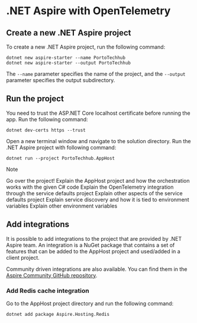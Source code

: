 # .NET Aspire with OpenTelemetry

## Create a new .NET Aspire project

To create a new .NET Aspire project, run the following command:

```
dotnet new aspire-starter --name PortoTechhub
dotnet new aspire-starter --output PortoTechhub
```

The `--name` parameter specifies the name of the project, and the `--output` parameter specifies the output subdirectory.

## Run the project

You need to trust the ASP.NET Core localhost certificate before running the app. Run the following command:

```
dotnet dev-certs https --trust
```

Open a new terminal window and navigate to the solution directory. Run the .NET Aspire project with following command:

```
dotnet run --project PortoTechhub.AppHost
```

> [!NOTE]
> Go over the project!
> Explain the AppHost project and how the orchestration works with the given C# code
> Explain the OpenTelemetry integration through the service defaults project
> Explain other aspects of the service defaults project
> Explain service discovery and how it is tied to environment variables
> Explain other environment variables

## Add integrations

It is possible to add integrations to the project that are provided by .NET Aspire team.
An integration is a NuGet package that contains a set of features that can be added to the AppHost project and used/added in a client project.

Community driven integrations are also available. You can find them in the [Aspire Community GitHub repository](https://github.com/CommunityToolkit/Aspire).

### Add Redis cache integration

Go to the AppHost project directory and run the following command:

```
dotnet add package Aspire.Hosting.Redis
```